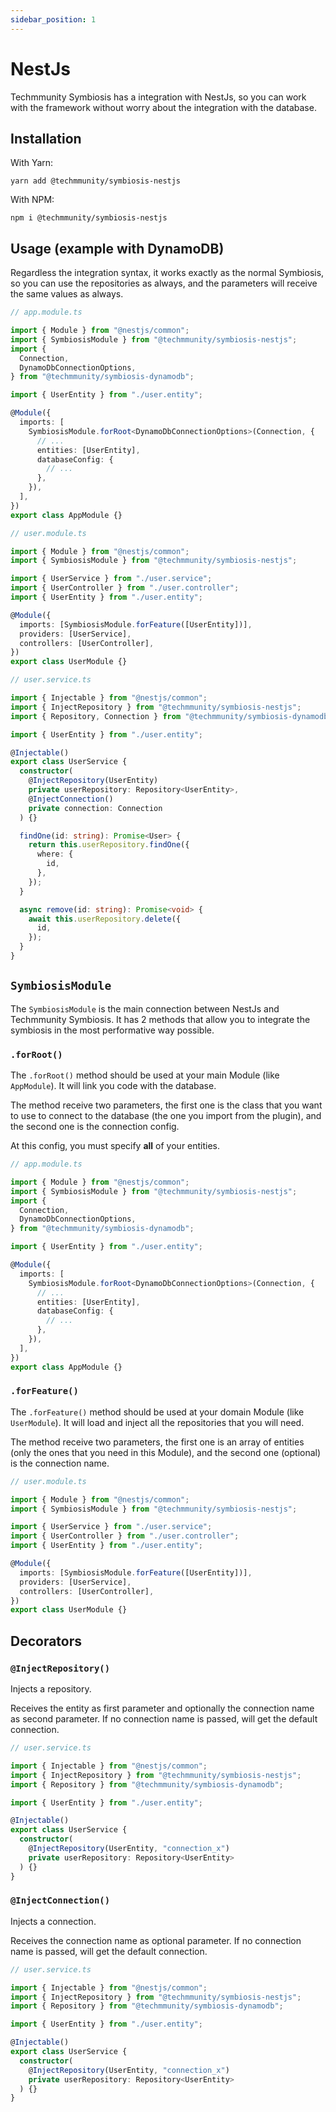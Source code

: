 ```yaml
---
sidebar_position: 1
---
```


# NestJs

Techmmunity Symbiosis has a integration with NestJs, so you can work with the framework without worry about the integration with the database.

## Installation

With Yarn:

```
yarn add @techmmunity/symbiosis-nestjs
```

With NPM:

```
npm i @techmmunity/symbiosis-nestjs
```

## Usage (example with DynamoDB)

Regardless the integration syntax, it works exactly as the normal Symbiosis, so you can use the repositories as always, and the parameters will receive the same values as always.

```ts
// app.module.ts

import { Module } from "@nestjs/common";
import { SymbiosisModule } from "@techmmunity/symbiosis-nestjs";
import {
  Connection,
  DynamoDbConnectionOptions,
} from "@techmmunity/symbiosis-dynamodb";

import { UserEntity } from "./user.entity";

@Module({
  imports: [
    SymbiosisModule.forRoot<DynamoDbConnectionOptions>(Connection, {
      // ...
      entities: [UserEntity],
      databaseConfig: {
        // ...
      },
    }),
  ],
})
export class AppModule {}
```

```ts
// user.module.ts

import { Module } from "@nestjs/common";
import { SymbiosisModule } from "@techmmunity/symbiosis-nestjs";

import { UserService } from "./user.service";
import { UserController } from "./user.controller";
import { UserEntity } from "./user.entity";

@Module({
  imports: [SymbiosisModule.forFeature([UserEntity])],
  providers: [UserService],
  controllers: [UserController],
})
export class UserModule {}
```

```ts
// user.service.ts

import { Injectable } from "@nestjs/common";
import { InjectRepository } from "@techmmunity/symbiosis-nestjs";
import { Repository, Connection } from "@techmmunity/symbiosis-dynamodb";

import { UserEntity } from "./user.entity";

@Injectable()
export class UserService {
  constructor(
    @InjectRepository(UserEntity)
    private userRepository: Repository<UserEntity>,
    @InjectConnection()
    private connection: Connection
  ) {}

  findOne(id: string): Promise<User> {
    return this.userRepository.findOne({
      where: {
        id,
      },
    });
  }

  async remove(id: string): Promise<void> {
    await this.userRepository.delete({
      id,
    });
  }
}
```

## `SymbiosisModule`

The `SymbiosisModule` is the main connection between NestJs and Techmmunity Symbiosis. It has 2 methods that allow you to integrate the symbiosis in the most performative way possible.

### `.forRoot()`

The `.forRoot()` method should be used at your main Module (like `AppModule`). It will link you code with the database.

The method receive two parameters, the first one is the class that you want to use to connect to the database (the one you import from the plugin), and the second one is the connection config.

At this config, you must specify **all** of your entities.

```ts
// app.module.ts

import { Module } from "@nestjs/common";
import { SymbiosisModule } from "@techmmunity/symbiosis-nestjs";
import {
  Connection,
  DynamoDbConnectionOptions,
} from "@techmmunity/symbiosis-dynamodb";

import { UserEntity } from "./user.entity";

@Module({
  imports: [
    SymbiosisModule.forRoot<DynamoDbConnectionOptions>(Connection, {
      // ...
      entities: [UserEntity],
      databaseConfig: {
        // ...
      },
    }),
  ],
})
export class AppModule {}
```

### `.forFeature()`

The `.forFeature()` method should be used at your domain Module (like `UserModule`). It will load and inject all the repositories that you will need.

The method receive two parameters, the first one is an array of entities (only the ones that you need in this Module), and the second one (optional) is the connection name.

```ts
// user.module.ts

import { Module } from "@nestjs/common";
import { SymbiosisModule } from "@techmmunity/symbiosis-nestjs";

import { UserService } from "./user.service";
import { UserController } from "./user.controller";
import { UserEntity } from "./user.entity";

@Module({
  imports: [SymbiosisModule.forFeature([UserEntity])],
  providers: [UserService],
  controllers: [UserController],
})
export class UserModule {}
```

## Decorators

### `@InjectRepository()`

Injects a repository.

Receives the entity as first parameter and optionally the connection name as second parameter. If no connection name is passed, will get the default connection.

```ts
// user.service.ts

import { Injectable } from "@nestjs/common";
import { InjectRepository } from "@techmmunity/symbiosis-nestjs";
import { Repository } from "@techmmunity/symbiosis-dynamodb";

import { UserEntity } from "./user.entity";

@Injectable()
export class UserService {
  constructor(
    @InjectRepository(UserEntity, "connection_x")
    private userRepository: Repository<UserEntity>
  ) {}
}
```

### `@InjectConnection()`

Injects a connection.

Receives the connection name as optional parameter. If no connection name is passed, will get the default connection.

```ts
// user.service.ts

import { Injectable } from "@nestjs/common";
import { InjectRepository } from "@techmmunity/symbiosis-nestjs";
import { Repository } from "@techmmunity/symbiosis-dynamodb";

import { UserEntity } from "./user.entity";

@Injectable()
export class UserService {
  constructor(
    @InjectRepository(UserEntity, "connection_x")
    private userRepository: Repository<UserEntity>
  ) {}
}
```
